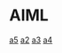 # AIML
[a5](https://github.com/keshettimanoj/AIML/blob/main/a5.ipynb)
[a2](https://github.com/keshettimanoj/AIML/blob/main/A2.ipynb)
[a3](https://github.com/keshettimanoj/AIML/blob/main/a3.ipynb)
[a4](https://github.com/keshettimanoj/AIML/blob/main/a4.ipynb)
